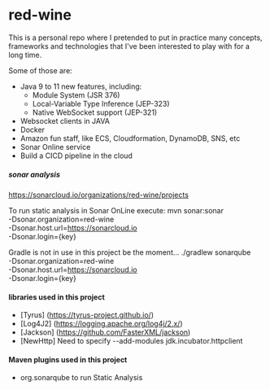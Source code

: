 # red-wine
This is a personal repo where I pretended to put in practice many concepts, frameworks and technologies that I've been interested to play with for a long time.

Some of those are:
* Java 9 to 11 new features, including:
  * Module System (JSR 376)
  * Local-Variable Type Inference (JEP-323)
  * Native WebSocket support (JEP-321)
* Websocket clients in JAVA
* Docker
* Amazon fun staff, like ECS, Cloudformation, DynamoDB, SNS, etc
* Sonar Online service
* Build a CICD pipeline in the cloud


##### sonar analysis
https://sonarcloud.io/organizations/red-wine/projects

To run static analysis in Sonar OnLine execute:
mvn sonar:sonar \
  -Dsonar.organization=red-wine \
  -Dsonar.host.url=https://sonarcloud.io \
  -Dsonar.login={key}

Gradle is not in use in this project be the moment...
./gradlew sonarqube \
  -Dsonar.organization=red-wine \
  -Dsonar.host.url=https://sonarcloud.io \
  -Dsonar.login={key}
  
  
#### libraries used in this project
* [Tyrus] (https://tyrus-project.github.io/)
* [Log4J2] (https://logging.apache.org/log4j/2.x/)
* [Jackson] (https://github.com/FasterXML/jackson)
* [NewHttp] Need to specify --add-modules jdk.incubator.httpclient 

#### Maven plugins used in this project
* org.sonarqube to run Static Analysis